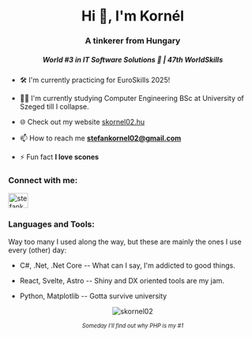 <h1 align="center">Hi 👋, I'm Kornél</h1>
<h3 align="center">A tinkerer from Hungary</h3>
<h5 align="center">World #3 in IT Software Solutions 🥉 | 47th WorldSkills </h5>

- 🛠 I'm currently practicing for EuroSkills 2025!

- 👨‍🎓 I'm currently studying Computer Engineering BSc at University of Szeged till I collapse.

- 🌐 Check out my website [skornel02.hu](https://skornel02.hu)

- 📫 How to reach me **stefankornel02@gmail.com**

- ⚡ Fun fact **I love scones**

<h3 align="left">Connect with me:</h3>
<p align="left">
<a href="https://fb.com/stefankornel02" target="blank"><img align="center" src="https://raw.githubusercontent.com/rahuldkjain/github-profile-readme-generator/master/src/images/icons/Social/facebook.svg" alt="stefankornel02" height="30" width="40" /></a>
</p>

<h3 align="left">Languages and Tools:</h3>
<p align="left"> 
Way too many I used along the way, but these are mainly the ones I use every (other) day:
    
</p>

- C#, .Net, .Net Core -- What can I say, I'm addicted to good things.

- React, Svelte, Astro -- Shiny and DX oriented tools are my jam.

- Python, Matplotlib -- Gotta survive university

<p align="center">
<img src="https://github-readme-stats.vercel.app/api/top-langs?username=skornel02&show_icons=true&locale=en&layout=compact" alt="skornel02" />
</p>


<p align="center" style="font-size: 80%">
<i>Someday I'll find out why PHP is my #1</i>
</p>